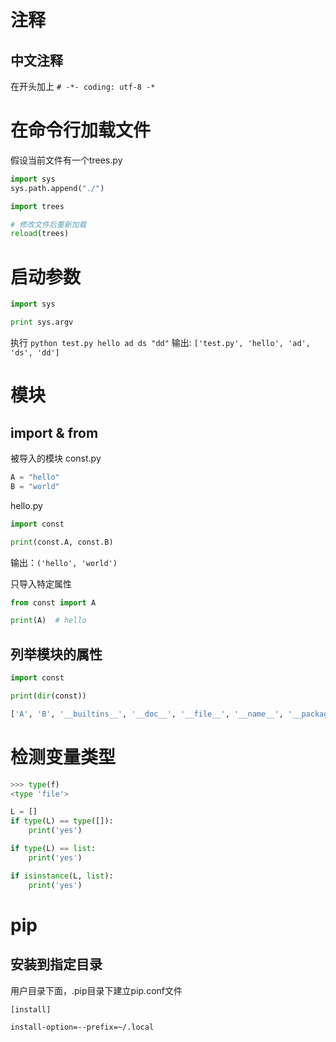 # 注释

## 中文注释

在开头加上 `# -*- coding: utf-8 -*`



# 在命令行加载文件

假设当前文件有一个trees.py

```py
import sys
sys.path.append("./")

import trees

# 修改文件后重新加载
reload(trees)
```


# 启动参数

```py
import sys

print sys.argv
```

执行 `python test.py hello ad ds "dd"`
输出: `['test.py', 'hello', 'ad', 'ds', 'dd']`



# 模块

## import & from

被导入的模块 const.py

```python
A = "hello"
B = "world"
```

hello.py

```python
import const

print(const.A, const.B)
```

输出：`('hello', 'world')`

只导入特定属性

```python
from const import A

print(A)  # hello
```

## 列举模块的属性

```python
import const

print(dir(const))
```

```python
['A', 'B', '__builtins__', '__doc__', '__file__', '__name__', '__package__']
```



# 检测变量类型

```python
>>> type(f)
<type 'file'>
```

```python
L = []
if type(L) == type([]):
	print('yes')

if type(L) == list:
	print('yes')

if isinstance(L, list):
	print('yes')
```



# pip

## 安装到指定目录

用户目录下面，.pip目录下建立pip.conf文件

```
[install]

install-option=--prefix=~/.local
```

